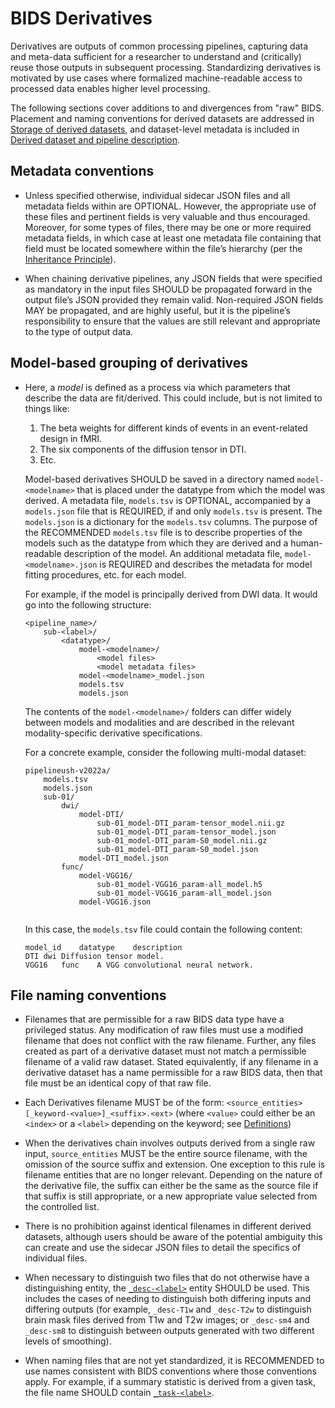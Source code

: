 # BIDS Derivatives

Derivatives are outputs of common processing pipelines, capturing data and
meta-data sufficient for a researcher to understand and (critically) reuse those
outputs in subsequent processing.
Standardizing derivatives is motivated by use cases where formalized
machine-readable access to processed data enables higher level processing.

The following sections cover additions to and divergences from "raw" BIDS.
Placement and naming conventions for derived datasets are addressed in
[Storage of derived datasets][storage], and dataset-level metadata is included
in [Derived dataset and pipeline description][derived-dataset-description].

## Metadata conventions

-   Unless specified otherwise, individual sidecar JSON files and all metadata
    fields within are OPTIONAL. However, the appropriate use of these files and
    pertinent fields is very valuable and thus encouraged. Moreover, for some
    types of files, there may be one or more required metadata fields, in which
    case at least one metadata file containing that field must be located
    somewhere within the file’s hierarchy (per the
    [Inheritance Principle](../common-principles.md#the-inheritance-principle)).

-   When chaining derivative pipelines, any JSON fields that were specified as
    mandatory in the input files SHOULD be propagated forward in the output
    file’s JSON provided they remain valid. Non-required JSON fields MAY be
    propagated, and are highly useful, but it is the pipeline’s responsibility
    to ensure that the values are still relevant and appropriate to the type of
    output data.

## Model-based grouping of derivatives 

-  Here, a *model* is defined as a process via which parameters that describe
   the data are fit/derived. This could include, but is not limited to things 
   like: 
    
    1. The beta weights for different kinds of events in an event-related design 
       in fMRI. 
    1. The six components of the diffusion tensor in DTI. 
    1. Etc. 

   Model-based derivatives SHOULD be saved in a directory named 
   `model-<modelname>` that is placed under the datatype from which the model 
   was derived. A metadata file, `models.tsv` is OPTIONAL, accompanied by 
   a `models.json` file that is REQUIRED, if and only `models.tsv` is present.
   The `models.json` is a dictionary for the `models.tsv` columns. 
   The purpose of the RECOMMENDED `models.tsv` file is to describe properties of the models 
   such as the datatype from which they are derived and a human-readable description of the 
   model. An additional metadata file, `model-<modelname>.json` is REQUIRED and describes the metadata for model fitting procedures, etc. for each model. 
   
   For example, if the model is principally derived from DWI data. 
   It would go into the following structure: 
   
    ```Text
    <pipeline_name>/
        sub-<label>/
            <datatype>/
                model-<modelname>/
                    <model files>
                    <model metadata files>
                model-<modelname>_model.json
                models.tsv
                models.json
    ```

    The contents of the `model-<modelname>/` folders can differ widely between models 
    and modalities and are described in the relevant modality-specific derivative 
    specifications. 

    For a concrete example, consider the following multi-modal dataset:

    ```Text
    pipelineush-v2022a/
        models.tsv
        models.json
        sub-01/
            dwi/
                model-DTI/
                    sub-01_model-DTI_param-tensor_model.nii.gz
                    sub-01_model-DTI_param-tensor_model.json
                    sub-01_model-DTI_param-S0_model.nii.gz
                    sub-01_model-DTI_param-S0_model.json
                model-DTI_model.json
            func/
                model-VGG16/
                    sub-01_model-VGG16_param-all_model.h5
                    sub-01_model-VGG16_param-all_model.json
                model-VGG16.json


    ```
    In this case, the `models.tsv` file could contain the following content: 

    ```Text
    model_id    datatype    description
    DTI	dwi Diffusion tensor model.
    VGG16	func    A VGG convolutional neural network.
    ```

## File naming conventions

-   Filenames that are permissible for a raw BIDS data type have a privileged
    status. Any modification of raw files must use a modified filename that does
    not conflict with the raw filename. Further, any files created as part of a
    derivative dataset must not match a permissible filename of a valid raw
    dataset. Stated equivalently, if any filename in a derivative dataset has a
    name permissible for a raw BIDS data, then that file must be an identical
    copy of that raw file.

-   Each Derivatives filename MUST be of the form:
    `<source_entities>[_keyword-<value>]_<suffix>.<ext>`
    (where `<value>` could either be an `<index>` or a `<label>` depending on
    the keyword; see [Definitions][definitions])

-   When the derivatives chain involves outputs derived from a single raw input,
    `source_entities` MUST be the entire source filename, with the omission of
    the source suffix and extension. One exception to this rule is filename
    entities that are no longer relevant. Depending on the nature of the
    derivative file, the suffix can either be the same as the source file if
    that suffix is still appropriate, or a new appropriate value selected from
    the controlled list.

-   There is no prohibition against identical filenames in different derived
    datasets, although users should be aware of the potential ambiguity this can
    create and use the sidecar JSON files to detail the specifics of individual
    files.

-   When necessary to distinguish two files that do not otherwise have a
    distinguishing entity, the [`_desc-<label>`](../appendices/entities.md#desc)
    entity SHOULD be used.
    This includes the cases of needing to distinguish both differing inputs and
    differing outputs (for example, `_desc-T1w` and `_desc-T2w` to distinguish
    brain mask files derived from T1w and T2w images;
    or `_desc-sm4` and `_desc-sm8` to distinguish between outputs generated with
    two different levels of smoothing).

-   When naming files that are not yet standardized, it is RECOMMENDED to use
    names consistent with BIDS conventions where those conventions apply.
    For example, if a summary statistic is derived from a given task, the file
    name SHOULD contain [`_task-<label>`](../appendices/entities.md#task). 

<!-- Link Definitions -->

[definitions]: ../common-principles.md#definitions

[storage]: ../common-principles.md#storage-of-derived-datasets

[derived-dataset-description]: ../modality-agnostic-files.md#derived-dataset-and-pipeline-description
